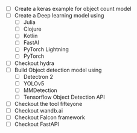- [ ] Create a keras example for object count model
- [ ] Create a Deep learning model using
	- [ ] Julia
	- [ ] Clojure
	- [ ] Kotlin
	- [ ] FastAI
	- [ ] PyTorch Lightning
	- [ ] PyTorch
- [ ] Checkout hydra
- [ ] Build Object detection model using 
	- [ ] Detectron 2
	- [ ] YOLOv5
	- [ ] MMDetection
	- [ ] Tensorflow Object Detection API
- [ ] Checkout the tool fifteyone
- [ ] Checkout wandb.ai
- [ ] Checkout Falcon framework
- [ ] Checkout FastAPI